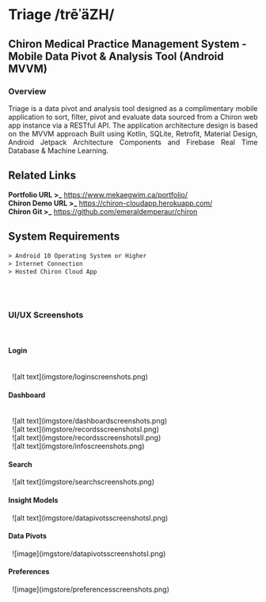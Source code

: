 # Triage /trēˈäZH/
## Chiron Medical Practice Management System - Mobile Data Pivot & Analysis Tool (Android MVVM)

### Overview
<p align="justify">Triage is a data pivot and analysis tool designed as a complimentary mobile application to sort, filter, pivot and evaluate data sourced from a Chiron web app instance via a RESTful API. The application architecture design is based on the MVVM approach Built using Kotlin, SQLite, Retrofit, Material Design, Android Jetpack Architecture Components and Firebase Real Time Database & Machine Learning.</p>

## Related Links

**Portfolio URL >_** https://www.mekaegwim.ca/portfolio/
<br>
**Chiron Demo URL >_** https://chiron-cloudapp.herokuapp.com/
<br>
**Chiron Git >_** https://github.com/emeraldemperaur/chiron

## System Requirements

```
> Android 10 Operating System or Higher
> Internet Connection
> Hosted Chiron Cloud App 

```

<br><br>
### UI/UX Screenshots
&nbsp;
<h4>Login</h4>
<br>
&nbsp;
![alt text](imgstore/loginscreenshots.png)
&nbsp;
<br>
<h4>Dashboard</h4>
<br>
&nbsp;
![alt text](imgstore/dashboardscreenshots.png)
&nbsp;
<br>
&nbsp;
![alt text](imgstore/recordsscreenshotsI.png)
&nbsp;
<br>
&nbsp;
![alt text](imgstore/recordsscreenshotsII.png)
&nbsp;
<br>
&nbsp;
![alt text](imgstore/infoscreenshots.png)
&nbsp;
<br>
<h4>Search</h4>
&nbsp;
![alt text](imgstore/searchscreenshots.png)
&nbsp;
<br>
<h4>Insight Models</h4>
&nbsp;
![alt text](imgstore/datapivotsscreenshotsI.png)
&nbsp;
<br>
<h4>Data Pivots</h4>
&nbsp;
![image](imgstore/datapivotsscreenshotsI.png)
&nbsp;
<br>
<h4>Preferences</h4>
&nbsp;
![image](imgstore/preferencesscreenshots.png)
&nbsp;